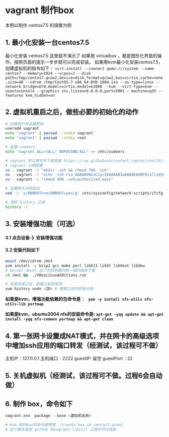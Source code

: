 # vagrant 制作box

本例以制作 centos7.5 的镜像为例

## 1. 最小化安装一台centos7.5
最小化安装 centos7.5 这里就不演示了
如果用 virtualbox ，都是图形化界面的操作，按照页面的提示一步步就可以完成安装。
如果用kvm最小化安装centos7.5，创建虚拟机的指令如下：
`virt-install --connect qemu:///system --name centos7 --memory=1024 --vcpus=1 --disk path=/tmp/centos7.qcow2,device=disk,format=qcow2,bus=virtio,cache=none,size=40 --cdrom /tmp/CentOS-7-x86_64-DVD-1804.iso --os-type=linux --network bridge=br0,model=virtio,model=e1000 --hvm --virt-type=kvm --noautoconsole --graphics vnc,listen=0.0.0.0,port=5901 --machine=q35 --features kvm_hidden=on`

## 2. 虚拟机重启之后，做些必要的初始化的动作
```bash
# 创建用户并设置密码
useradd vagrant
echo "vagrant" | passwd --stdin vagrant
echo "vagrant" | passwd --stdin root

# 设置 sudoers
echo "vagrant ALL=(ALL) NOPASSWD:ALL" >> /etc/sudoers

# vagrant 的公钥文件下载链接 https://raw.githubusercontent.com/mitchellh/vagrant/master/keys/vagrant.pub
# vagrant 公钥配置
su - vagrant -c "mkdir .ssh && chmod 700 .ssh"
su - vagrant -c "echo 'ssh-rsa AAAAB3NzaC1yc2EAAAABIwAAAQEA6NF8iallvQVp22WDkTkyrtvp9eWW6A8YVr+kz4TjGYe7gHzIw+niNltGEFHzD8+v1I2YJ6oXevct1YeS0o9HZyN1Q9qgCgzUFtdOKLv6IedplqoPkcmF0aYet2PkEDo3MlTBckFXPITAMzF8dJSIFo9D8HfdOV0IAdx4O7PtixWKn5y2hMNG0zQPyUecp4pzC6kivAIhyfHilFR61RGL+GPXQ2MWZWFYbAGjyiYJnAmCP3NOTd0jMZEnDkbUvxhMmBYSdETk1rRgm+R4LOzFUGaHqHDLKLX+FIPKcF96hrucXzcWyLbIbEgE98OHlnVYCzRdK8jlqm8tehUc9c9WhQ== vagrant insecure public key'>.ssh/authorized_keys"
su - vagrant -c "chmod 600 .ssh/authorized_keys"

# 设置网卡开机启动
sed -i 's/ONBOOT=no/ONBOOT=yes/g' /etc/sysconfig/network-scripts/ifcfg-enp0s3

# 清除 history 记录
history -c
```

## 3. 安装增强功能（可选）
#### 3.1 点击设备-》安装增强功能
#### 3.2 安装代码如下
```bash
mount /dev/cdrom /mnt
yum install -y bzip2 gcc make perl libX11 libXt libXext libXmu
# kernel-devel 这个包找到跟内核一致的版本下载
cd /mnt &&  ./VBoxLinuxAdditions.run

# 安装完成之后，卸载之前安装包
yum history undo <ID> # 撤销之前的安装记录
```

**如果是kvm，增强功能依赖的包命令是： ` yum -y install nfs-utils nfs-utils-lib portmap`**

**如果是kvm，ubuntu2004 nfs的安装命令是:  `apt-get -yqq update && apt-get install -yqq nfs-common portmap && apt-get clean`**

## 4. 第一张网卡设置成NAT模式，并在网卡的高级选项中增加ssh应用的端口转发（经测试，该过程可不做）
主机IP：127.0.0.1 主机端口：2222 guestIP: 留空 guestPort：22

## 5. 关机虚拟机（经测试，该过程可不做。过程6会自动做）

## 6. 制作 box，命令如下
```powershell
vagrant.exe  package --base <虚拟机名称>

# kvm 制作box的命令是使用 ./create_box.sh centos7.qcow2
# 这个脚本是在 github 的vagrant-libvirt 工程中可以找到
```
